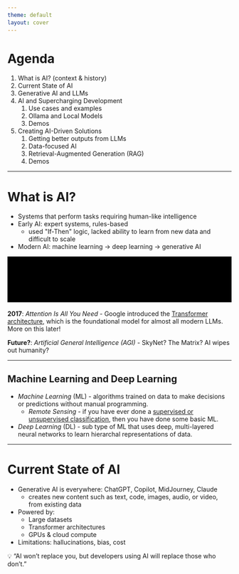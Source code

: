 ```yaml
---
theme: default
layout: cover
---
```


# Agenda

1. What is AI? (context & history)  
2. Current State of AI  
3. Generative AI and LLMs 
4. AI and Supercharging Development
   1. Use cases and examples
   2. Ollama and Local Models 
   3. Demos
5. Creating AI-Driven Solutions
   1. Getting better outputs from LLMs
   2. Data-focused AI   
   3. Retrieval-Augmented Generation (RAG) 
   4. Demos 
    

---

# What is AI?

- Systems that perform tasks requiring human-like intelligence  
- Early AI: expert systems, rules-based  
  - used "If-Then" logic, lacked ability to learn from new data and difficult to scale 
- Modern AI: machine learning → deep learning → generative AI  

<div v-click>

![ai_timeline](/images/ai_timeline.svg)
</div>

<div v-click>

**2017**: *Attention Is All You Need* - Google introduced the [Transformer architecture](https://proceedings.neurips.cc/paper_files/paper/2017/file/3f5ee243547dee91fbd053c1c4a845aa-Paper.pdf), which is the foundational model for almost all modern LLMs. More on this later!

</div>

<div v-click>

**Future?**: *Artificial General Intelligence (AGI)* - SkyNet? The Matrix? AI wipes out humanity?

</div>

---

## Machine Learning and Deep Learning 

- *Machine Learning* (ML) - algorithms trained on data to make decisions or predictions without manual programming.
  - *Remote Sensing* - if you have ever done a [supervised or unsupervised classification](https://gisgeography.com/supervised-unsupervised-classification-arcgis/), then you have done some basic ML. 
- *Deep Learning* (DL) - sub type of ML that uses deep, multi-layered neural networks to learn hierarchal representations of data.

---


# Current State of AI

- Generative AI is everywhere: ChatGPT, Copilot, MidJourney, Claude  
  - creates new content such as text, code, images, audio, or video, from existing data 
- Powered by:  
  - Large datasets  
  - Transformer architectures  
  - GPUs & cloud compute  
- Limitations: hallucinations, bias, cost  

💡 “AI won’t replace you, but developers using AI will replace those who don’t.”  

